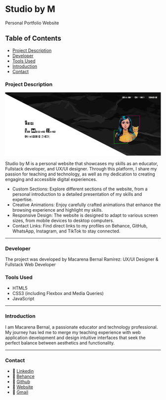 # Studio by M
Personal Portfolio Website

## Table of Contents
* [Project Description](#project-description)
* [Developer](#developer)
* [Tools Used](#tools-used)
* [Introduction](#introduction)
* [Contact](#contact)

### Project Description

![Cover](https://github.com/Mcsand22/studiobym-en/blob/master/img/presentation.png)

Studio by M is a personal website that showcases my skills as an educator, Fullstack developer, and UX/UI designer. Through this platform, I share my passion for teaching and technology, as well as my dedication to creating engaging and accessible digital experiences.

* Custom Sections: Explore different sections of the website, from a personal introduction to a detailed presentation of my skills and expertise.
* Creative Animations: Enjoy carefully crafted animations that enhance the browsing experience and highlight my skills.
* Responsive Design: The website is designed to adapt to various screen sizes, from mobile devices to desktop computers.
* Contact Links: Find direct links to my profiles on Behance, GitHub, WhatsApp, Instagram, and TikTok to stay connected.

***

### Developer

The project was developed by Macarena Bernal Ramírez: UX/UI Designer & Fullstack Web Developer

### Tools Used

* HTML5
* CSS3 (including Flexbox and Media Queries)
* JavaScript

***

### Introduction

I am Macarena Bernal, a passionate educator and technology professional. My journey has led me to merge my teaching experience with web application development and design intuitive interfaces that seek the perfect balance between aesthetics and functionality.

***

### Contact

* 💼 <a href="https://www.linkedin.com/in/macarena-bernal-ramirez/">Linkedin</a>
* 💼 <a href="https://www.behance.net/macarenbernal">Behance</a>
* 💼 <a href="https://github.com/Mcsand22">Github</a>
* 🔗 <a href="https://mcsand22.github.io/studiobym/">Website</a>
* 📧 <a href="mailto:mabernal94@gmail.com" name="mail">Gmail</a>
